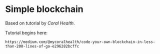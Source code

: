 Simple blockchain
============

Based on tutorial by *Coral Health*.

Tutorial begins here:
```
https://medium.com/@mycoralhealth/code-your-own-blockchain-in-less-than-200-lines-of-go-e296282bcffc
```